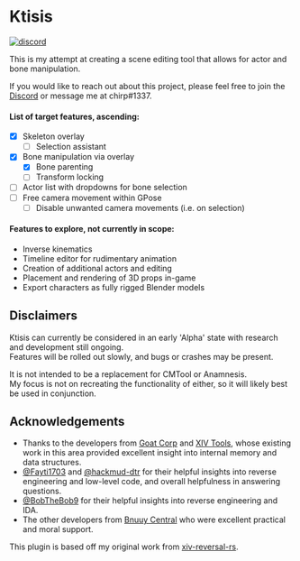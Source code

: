 # Ktisis
[![discord](https://img.shields.io/discord/975894364020686878)](https://discord.gg/kUG3W8B8Ny)

This is my attempt at creating a scene editing tool that allows for actor and bone manipulation.

If you would like to reach out about this project, please feel free to join the [Discord](https://discord.gg/kUG3W8B8Ny) or message me at chirp#1337.

#### List of target features, ascending:
- [x] Skeleton overlay
	- [ ] Selection assistant
- [x] Bone manipulation via overlay
	- [x] Bone parenting
	- [ ] Transform locking
- [ ] Actor list with dropdowns for bone selection
- [ ] Free camera movement within GPose
	- [ ] Disable unwanted camera movements (i.e. on selection)

#### Features to explore, not currently in scope:
- Inverse kinematics
- Timeline editor for rudimentary animation
- Creation of additional actors and editing
- Placement and rendering of 3D props in-game
- Export characters as fully rigged Blender models

## Disclaimers

Ktisis can currently be considered in an early 'Alpha' state with research and development still ongoing.
<br/>
Features will be rolled out slowly, and bugs or crashes may be present.

It is not intended to be a replacement for CMTool or Anamnesis.
<br/>
My focus is not on recreating the functionality of either, so it will likely best be used in conjunction.

## Acknowledgements

- Thanks to the developers from [Goat Corp](https://github.com/goatcorp) and [XIV Tools](https://github.com/XIV-Tools), whose existing work in this area provided excellent insight into internal memory and data structures.
- [@Fayti1703](https://github.com/Fayti1703) and [@hackmud-dtr](https://github.com/hackmud-dtr) for their helpful insights into reverse engineering and low-level code, and overall helpfulness in answering questions.
- [@BobTheBob9](https://github.com/BobTheBob9) for their helpful insights into reverse engineering and IDA.
- The other developers from [Bnuuy Central](https://github.com/Bnuuy-Central) who were excellent practical and moral support.

This plugin is based off my original work from [xiv-reversal-rs](https://github.com/ktisis-tools/xiv-reversal-rs).